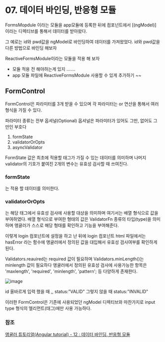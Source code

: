 # 07. 데이터 바인딩, 반응형 모듈

FormsMopdule 이라는 모듈을 app모듈에 등록한 뒤에 컴포넌트에서 [(ngModel)] 이라는 디렉티브를 통해서 데이터를 받아왔다. 

그 예로는 id와 pwd값을 ngModel로 바인딩하여 데이터를 가져왔었다. 
id와 pwd값을 다른 방법으로 바인딩 해보자 

ReactiveFormsModule이라는 모듈을 적용 해 보자

- 모듈 적용 전 해야하는게 있지 .......
- app 모듈 파일에 ReactiveFormsModule 사용할 수 있게 추가하기 ~~


## FormControl 
FormControl은 파라미터를 3개 받을 수 있으며 각 파라미터는 or 연산을 통해서 여러 형식을 가질 수 있다.

파라미터 종류는 전부 옵셔널(Optional)
옵셔널은 파라미터가 있어도 그만, 없어도 그만인 부호다

1. formState
2. validatorOrOpts
3. asyncValidator 

FormState 값은 최초에 적용할 태그가 가질 수 있는 데이터를 의미하며 나머지 validator의 기호가 붙여진 2개의 변수는 유효성 검사할 때 쓰여진다. 

### formState 
는 적용 할 데이터를 의미한다. 
### validatorOrOpts

는 해당 태그에서 유효성 검사에 사용할 대상을 의미하며 여기서는 배열 형식으로 값을 부여하였다. 
배열 형식으로 부여한 형태의 값은 ValidatorFn 종류의 타입(type)을 의미하며 앵귤러가 스스로 해당 형태를 확인하고 기능을 부여해준다. 

이렇게 login 컴포넌트에 설정을 하고 난 뒤에 login 컴포넌트 html 파일에서는 hasError 라는 함수에 앵귤러에서 정의된 값을 대입해서 유효성 검사여부를 확인하게 된다. 

Validators.reauired는 required 값이 필요하며 Validators.minLength()는 minlength 값이 필요하다
앵귤러에서 정의된 유효성 검사에 사용가능한 항목은 'maxlength', 'required', 'minlength', 'pattern'; 등 다양하게 존재한다. 

![image](https://user-images.githubusercontent.com/64348346/157963754-4db67ea7-d5ab-44ef-aec6-5840699a4772.png)


id 올바르게 입력 했을 때 ,, status:"VALID" 
그렇지 않을 때 status:"INVALID"

이러한 FormControl은 기존에 사용되었던 ngModel 디렉티브와 마찬가지로 input type 형식의 엘리먼트(태그)에만 사용 가능하다.


### 참조
[앵귤러 튜토리얼(Angular tutorial) - 12 : 데이터 바인딩, 반응형 모듈](https://lts0606.tistory.com/361?category=775312)